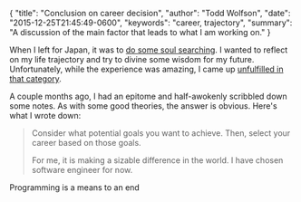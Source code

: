 {
  "title": "Conclusion on career decision",
  "author": "Todd Wolfson",
  "date": "2015-12-25T21:45:49-0600",
  "keywords": "career, trajectory",
  "summary": "A discussion of the main factor that leads to what I am working on."
}

When I left for Japan, it was to [do some soul searching][break-why]. I wanted to reflect on my life trajectory and try to divine some wisdom for my future. Unfortunately, while the experience was amazing, I came up [unfulfilled in that category][back-life-path].

[break-why]: http://twolfson.com/2014-07-10-taking-a-break#why-
[back-life-path]: http://twolfson.com/2014-11-05-welcome-back#life-path

A couple months ago, I had an epitome and half-awokenly scribbled down some notes. As with some good theories, the answer is obvious. Here's what I wrote down:

> Consider what potential goals you want to achieve. Then, select your career based on those goals.
>
> For me, it is making a sizable difference in the world. I have chosen software engineer for now.

Programming is a means to an end
